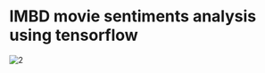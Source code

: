 # IMBD movie sentiments analysis using tensorflow 

![2](https://user-images.githubusercontent.com/68493507/88471720-f2108880-cf29-11ea-8022-282de46bf2a8.PNG)

